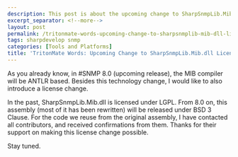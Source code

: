 ```yaml
---
description: This post is about the upcoming change to SharpSnmpLib.Mib.dll license.
excerpt_separator: <!--more-->
layout: post
permalink: /tritonmate-words-upcoming-change-to-sharpsnmplib-mib-dll-license-b797092665a
tags: sharpdevelop snmp
categories: [Tools and Platforms]
title: 'TritonMate Words: Upcoming Change to SharpSnmpLib.Mib.dll License'
---
```

As you already know, in #SNMP 8.0 (upcoming release), the MIB compiler will be ANTLR based. Besides this technology change, I would like to also introduce a license change.

In the past, SharpSnmpLib.Mib.dll is licensed under LGPL. From 8.0 on, this assembly (most of it has been rewritten) will be released under BSD 3 Clause. For the code we reuse from the original assembly, I have contacted all contributors, and received confirmations from them. Thanks for their support on making this license change possible.

Stay tuned.
<!--more-->